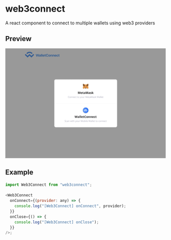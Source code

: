 # web3connect

A react component to connect to multiple wallets using web3 providers

## Preview

![preview](./images/preview.png)

## Example

```js
import Web3Connect from "web3connect";

<Web3Connect
  onConnect={(provider: any) => {
    console.log("[Web3Connect] onConnect", provider);
  }}
  onClose={() => {
    console.log("[Web3Connect] onClose");
  }}
/>;
```
